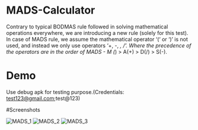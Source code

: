 # MADS-Calculator
Contrary to typical BODMAS rule followed in solving mathematical operations everywhere, we are introducing a new rule (solely for this test). In case of MADS rule, we assume the mathematical operator ‘(‘ or ‘)’ is not used, and instead we only use operators ‘+, -, *, /’. Where the precedence of the operators are in the order of MADS - M (*) > A(+) > D(/) > S(-).

# Demo
Use debug apk for testing purpose.(Credentials: test123@gmail.com;test@123)



#Screenshots

![MADS_1](https://user-images.githubusercontent.com/42216674/163114553-7d6992c2-ebfb-4ea5-9b1b-75da88692023.jpg)
![MADS_2](https://user-images.githubusercontent.com/42216674/163114425-b6b1a4b0-0017-4bf2-8aed-7349ca28b265.jpg)
![MADS_3](https://user-images.githubusercontent.com/42216674/163114434-260762cd-18fd-4697-ab3c-ad3df5226adf.jpg)


